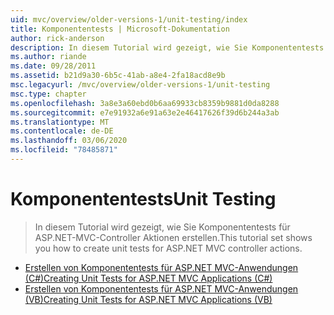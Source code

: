 ```yaml
---
uid: mvc/overview/older-versions-1/unit-testing/index
title: Komponententests | Microsoft-Dokumentation
author: rick-anderson
description: In diesem Tutorial wird gezeigt, wie Sie Komponententests für ASP.NET-MVC-Controller Aktionen erstellen.
ms.author: riande
ms.date: 09/28/2011
ms.assetid: b21d9a30-6b5c-41ab-a8e4-2fa18acd8e9b
msc.legacyurl: /mvc/overview/older-versions-1/unit-testing
msc.type: chapter
ms.openlocfilehash: 3a8e3a60ebd0b6aa69933cb8359b9881d0da8288
ms.sourcegitcommit: e7e91932a6e91a63e2e46417626f39d6b244a3ab
ms.translationtype: MT
ms.contentlocale: de-DE
ms.lasthandoff: 03/06/2020
ms.locfileid: "78485871"
---
```

# <a name="unit-testing"></a><span data-ttu-id="76f2c-103">Komponententests</span><span class="sxs-lookup"><span data-stu-id="76f2c-103">Unit Testing</span></span>

> <span data-ttu-id="76f2c-104">In diesem Tutorial wird gezeigt, wie Sie Komponententests für ASP.NET-MVC-Controller Aktionen erstellen.</span><span class="sxs-lookup"><span data-stu-id="76f2c-104">This tutorial set shows you how to create unit tests for ASP.NET MVC controller actions.</span></span>

- [<span data-ttu-id="76f2c-105">Erstellen von Komponententests für ASP.NET MVC-Anwendungen (C#)</span><span class="sxs-lookup"><span data-stu-id="76f2c-105">Creating Unit Tests for ASP.NET MVC Applications (C#)</span></span>](creating-unit-tests-for-asp-net-mvc-applications-cs.md)
- [<span data-ttu-id="76f2c-106">Erstellen von Komponententests für ASP.NET MVC-Anwendungen (VB)</span><span class="sxs-lookup"><span data-stu-id="76f2c-106">Creating Unit Tests for ASP.NET MVC Applications (VB)</span></span>](creating-unit-tests-for-asp-net-mvc-applications-vb.md)
